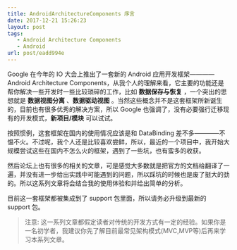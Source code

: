 ```yaml
---
title: AndroidArchitectureComponents 序言
date: 2017-12-21 15:26:23
layout: post
tags: 
   - Android Architecture Components
   - Android
url: post/eadd994e
---
```


Google 在今年的 IO 大会上推出了一套新的 Android 应用开发框架————Android Architecture Components，从我个人的理解来看，它主要的功能还是帮你解决一些开发时一些比较琐碎的工作，比如 **数据保存与恢复** ，一个突出的思想就是 **数据视图分离** 、**数据驱动视图** 。当然这些概念并不是这套框架所新诞生的，目前也有很多优秀的解决方案，所以 Google 也强调了，没有必要强行迁移现有的开发模式，**新项目/模块** 可以试试。

<!--more-->

按照惯例，这套框架在国内的使用情况应该是和 DataBinding 差不多————不愠不火。不过呢，我个人还是比较喜欢尝鲜，所以，最近的一个项目中，我开始大规模尝试这些在国内不怎么火的框架，遇到了一些坑，也有蛮多的收获。

然后论坛上也有很多的相关的文章，可是感觉大多数就是把官方的文档给翻译了一遍，并没有进一步给出实践中可能遇到的问题，所以踩坑的时候也是废了挺大的劲的。所以这系列文章将会结合我的使用体验和并给出简单的分析。

目前这一套框架都被集成到了 support 包里面，所以请务必升级到最新的 support 包。

> 注意: 这一系列文章都假定读者对传统的开发方式有一定的经验。如果你是一名初学者，我建议你先了解目前最常见架构模式(MVC,MVP等)后再来学习本系列文章。





